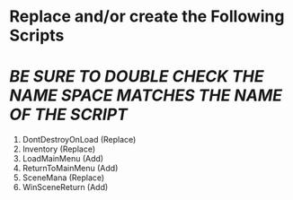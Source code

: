# Replace and/or create the Following Scripts

# *BE SURE TO DOUBLE CHECK THE NAME SPACE MATCHES THE NAME OF THE SCRIPT* # 

1. DontDestroyOnLoad  (Replace)
2. Inventory (Replace)
3. LoadMainMenu (Add)
4. ReturnToMainMenu (Add)
5. SceneMana (Replace)
6. WinSceneReturn (Add)

